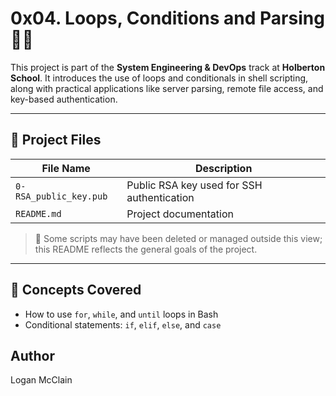 # 0x04. Loops, Conditions and Parsing 🔁📄

This project is part of the **System Engineering & DevOps** track at **Holberton School**. It introduces the use of loops and conditionals in shell scripting, along with practical applications like server parsing, remote file access, and key-based authentication.

---

## 📂 Project Files

| File Name               | Description                                |
|------------------------|--------------------------------------------|
| `0-RSA_public_key.pub` | Public RSA key used for SSH authentication |
| `README.md`            | Project documentation                      |

> 📝 Some scripts may have been deleted or managed outside this view; this README reflects the general goals of the project.

---

## 🔑 Concepts Covered

- How to use `for`, `while`, and `until` loops in Bash
- Conditional statements: `if`, `elif`, `else`, and `case`

## Author
Logan McClain
